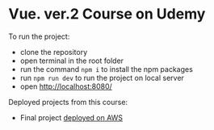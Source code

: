# Vue. ver.2 Course on Udemy
To run the project:
<ul>
  <li>clone the repository</li>
  <li>open terminal in the root folder</li>
  <li>run the command <code>npm i</code> to install the npm packages</li>
  <li>run <code>npm run dev</code> to run the project on local server</li>
  <li>open <a href="http://localhost:8080/">http://localhost:8080/</a></li>
</ul>
Deployed projects from this course:
<ul>
  <li>Final project <a href="http://vue2udemy.s3-website.eu-central-1.amazonaws.com/" target="_blank">deployed on AWS</a></li>
